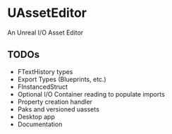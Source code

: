 # UAssetEditor
 An Unreal I/O Asset Editor

## TODOs
- FTextHistory types
- Export Types (Blueprints, etc.)
- FInstancedStruct
- Optional I/O Container reading to populate imports
- Property creation handler
- Paks and versioned uassets
- Desktop app
- Documentation

